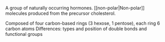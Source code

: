 A group of naturally occurring hormones. [[non-polar|Non-polar]] molecules produced from the precursor cholesterol.

Composed of four carbon-based rings (3 hexose, 1 pentose), each ring 6 carbon atoms
Differences: types and position of double bonds and functional groups